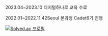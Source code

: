 2023.04~2023.10      디지털하나로 교육 수료

2022.01~2022.11      42Seoul 본과정 Cadet6기 진행

[![Solved.ac
프로필](http://mazassumnida.wtf/api/mini/generate_badge?boj=dlrghks2090)](https://solved.ac/dlrghks2090)
<br>
